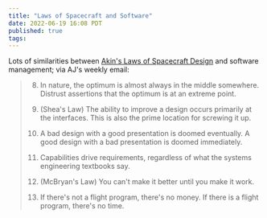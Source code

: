 ```yaml
---
title: "Laws of Spacecraft and Software"
date: 2022-06-19 16:08 PDT
published: true
tags:
---
```


Lots of similarities between [Akin's Laws of Spacecraft Design](https://spacecraft.ssl.umd.edu/akins_laws.html) and software management; via AJ's weekly email:

<blockquote markdown="1">

8. In nature, the optimum is almost always in the middle somewhere. Distrust assertions that the optimum is at an extreme point.

15. (Shea's Law) The ability to improve a design occurs primarily at the interfaces. This is also the prime location for screwing it up.

20. A bad design with a good presentation is doomed eventually. A good design with a bad presentation is doomed immediately.

38. Capabilities drive requirements, regardless of what the systems engineering textbooks say.

40. (McBryan's Law) You can't make it better until you make it work.

42. If there's not a flight program, there's no money.
      If there is a flight program, there's no time.

</blockquote>
